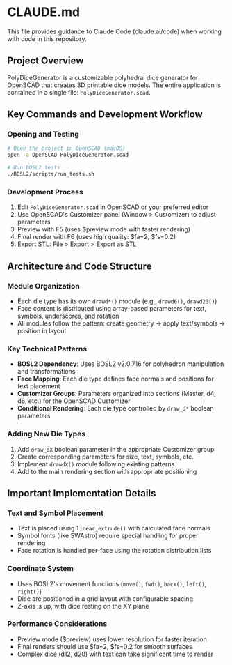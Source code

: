 # CLAUDE.md

This file provides guidance to Claude Code (claude.ai/code) when working with code in this repository.

## Project Overview

PolyDiceGenerator is a customizable polyhedral dice generator for OpenSCAD that creates 3D printable dice models. The entire application is contained in a single file: `PolyDiceGenerator.scad`.

## Key Commands and Development Workflow

### Opening and Testing
```bash
# Open the project in OpenSCAD (macOS)
open -a OpenSCAD PolyDiceGenerator.scad

# Run BOSL2 tests
./BOSL2/scripts/run_tests.sh
```

### Development Process
1. Edit `PolyDiceGenerator.scad` in OpenSCAD or your preferred editor
2. Use OpenSCAD's Customizer panel (Window > Customizer) to adjust parameters
3. Preview with F5 (uses $preview mode with faster rendering)
4. Final render with F6 (uses high quality: $fa=2, $fs=0.2)
5. Export STL: File > Export > Export as STL

## Architecture and Code Structure

### Module Organization
- Each die type has its own `drawd*()` module (e.g., `drawd6()`, `drawd20()`)
- Face content is distributed using array-based parameters for text, symbols, underscores, and rotation
- All modules follow the pattern: create geometry → apply text/symbols → position in layout

### Key Technical Patterns
- **BOSL2 Dependency**: Uses BOSL2 v2.0.716 for polyhedron manipulation and transformations
- **Face Mapping**: Each die type defines face normals and positions for text placement
- **Customizer Groups**: Parameters organized into sections (Master, d4, d6, etc.) for the OpenSCAD Customizer
- **Conditional Rendering**: Each die type controlled by `draw_d*` boolean parameters

### Adding New Die Types
1. Add `draw_dX` boolean parameter in the appropriate Customizer group
2. Create corresponding parameters for size, text, symbols, etc.
3. Implement `drawdX()` module following existing patterns
4. Add to the main rendering section with appropriate positioning

## Important Implementation Details

### Text and Symbol Placement
- Text is placed using `linear_extrude()` with calculated face normals
- Symbol fonts (like SWAstro) require special handling for proper rendering
- Face rotation is handled per-face using the rotation distribution lists

### Coordinate System
- Uses BOSL2's movement functions (`move()`, `fwd()`, `back()`, `left()`, `right()`)
- Dice are positioned in a grid layout with configurable spacing
- Z-axis is up, with dice resting on the XY plane

### Performance Considerations
- Preview mode ($preview) uses lower resolution for faster iteration
- Final renders should use $fa=2, $fs=0.2 for smooth surfaces
- Complex dice (d12, d20) with text can take significant time to render